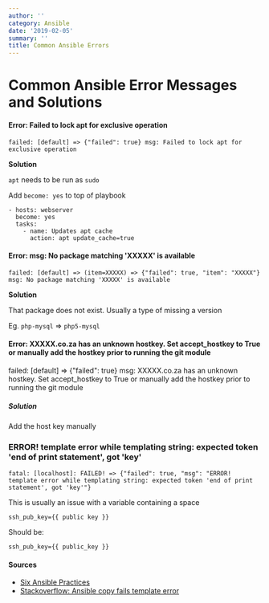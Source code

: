 ```yaml
---
author: ''
category: Ansible
date: '2019-02-05'
summary: ''
title: Common Ansible Errors
---
```

# Common Ansible Error Messages and Solutions

#### Error: Failed to lock apt for exclusive operation

    failed: [default] => {"failed": true} msg: Failed to lock apt for exclusive operation

**Solution**

`apt` needs to be run as `sudo`

Add `become: yes` to top of playbook


    - hosts: webserver
      become: yes
      tasks:
        - name: Updates apt cache
          action: apt update_cache=true

#### Error: msg: No package matching 'XXXXX' is available

    failed: [default] => (item=XXXXX) => {"failed": true, "item": "XXXXX"}
    msg: No package matching 'XXXXX' is available

**Solution**

That package does not exist. Usually a type of missing a version

Eg. `php-mysql` => `php5-mysql`

#### Error: XXXXX.co.za has an unknown hostkey. Set accept_hostkey to True or manually add the hostkey prior to running the git module

  failed: [default] => {"failed": true}
  msg: XXXXX.co.za has an unknown hostkey. Set accept_hostkey to True or manually add the hostkey prior to running the git module

##### Solution

  Add the host key manually

### ERROR! template error while templating string: expected token 'end of print statement', got 'key'

    fatal: [localhost]: FAILED! => {"failed": true, "msg": "ERROR! template error while templating string: expected token 'end of print statement', got 'key'"}

This is usually an issue with a variable containing a space

    ssh_pub_key={{ public key }}

Should be:

    ssh_pub_key={{ public_key }}

#### Sources

* [Six Ansible Practices](http://hakunin.com/six-ansible-practices)
* [Stackoverflow: Ansible copy fails template error](http://stackoverflow.com/questions/31295662/ansible-copy-fails-template-error)